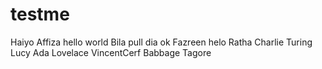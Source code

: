 # testme
Haiyo
Affiza
hello world
Bila pull dia ok
Fazreen
helo
Ratha
Charlie
Turing
Lucy 
Ada
Lovelace
VincentCerf
Babbage
Tagore
